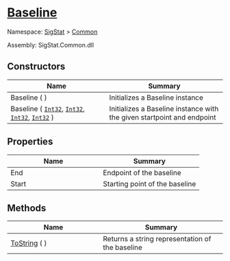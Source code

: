 # [Baseline](./Baseline.md)

Namespace: [SigStat]() > [Common](./README.md)

Assembly: SigStat.Common.dll


## Constructors

| Name | Summary | 
| --- | --- | 
| Baseline (  )<div style="width: 200px">| Initializes a Baseline instance<div style="width: 200px">| <br>
| Baseline ( [`Int32`](https://docs.microsoft.com/en-us/dotnet/api/System.Int32), [`Int32`](https://docs.microsoft.com/en-us/dotnet/api/System.Int32), [`Int32`](https://docs.microsoft.com/en-us/dotnet/api/System.Int32), [`Int32`](https://docs.microsoft.com/en-us/dotnet/api/System.Int32) )<div style="width: 200px">| Initializes a Baseline instance with the given startpoint and endpoint<div style="width: 200px">| <br>


## Properties

| Name | Summary | 
| --- | --- | 
| End<div style="width: 200px">| Endpoint of the baseline<div style="width: 200px">| <br>
| Start<div style="width: 200px">| Starting point of the baseline<div style="width: 200px">| <br>


## Methods

| Name | Summary | 
| --- | --- | 
| [ToString](./Methods/Baseline-100663332.md) (  )<div style="width: 200px">| Returns a string representation of the baseline<div style="width: 200px">| <br>


